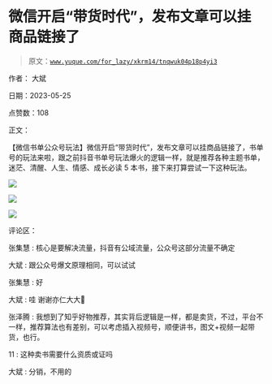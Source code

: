 # 微信开启“带货时代”，发布文章可以挂商品链接了

> 原文：[`www.yuque.com/for_lazy/xkrm14/tnqwuk04p18p4yi3`](https://www.yuque.com/for_lazy/xkrm14/tnqwuk04p18p4yi3)

作者： 大斌

日期：2023-05-25

点赞数：108

正文：

【微信书单公众号玩法】微信开启“带货时代”，发布文章可以挂商品链接了，书单号的玩法来啦，跟之前抖音书单号玩法爆火的逻辑一样，就是推荐各种主题书单，迷茫、清醒、人生、情感、成长必读 5 本书，接下来打算尝试一下这种玩法。

![](img/669775eda864d8b5056a9d2fc7f19304.png)  

![](img/6f28d34b65dd34ae921c51a5eb6d81cd.png)  

![](img/9ce9a97477c90dc0648ebf4c4f6ff43b.png)

评论区：

张集慧 : 核心是要解决流量，抖音有公域流量，公众号这部分流量不确定

大斌 : 跟公众号爆文原理相同，可以试试

张集慧 : 好

大斌 : 哇 谢谢亦仁大大🙏

张泽腾 : 我想到了知乎好物推荐，其实背后逻辑是一样，都是卖货，不过，平台不一样，推荐算法也有差别，可以考虑插入视频号，顺便讲书，图文+视频一起带货，也行。

11 : 这种卖书需要什么资质或证吗

大斌 : 分销，不用的



